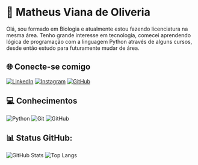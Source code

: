 # 👋 Matheus Viana de Oliveria 

Olá, sou formado em Biologia e atualmente estou fazendo licenciatura na mesma área. Tenho grande interesse em tecnologia, comecei aprendendo lógica de programação com a linguagem Python através de alguns cursos, desde então estudo para futuramente mudar de área.

## 🌐 Conecte-se comigo
[![LinkedIn](https://img.shields.io/badge/LinkedIn-000?style=for-the-badge&logo=linkedin&logoColor=0E76A8)](https://www.linkedin.com/in/matheus-viana-b04b38200/)
[![Instagram](https://img.shields.io/badge/Instagram-000?style=for-the-badge&logo=instagram)](https://www.instagram.com/vianamath/)
[![GitHub](https://img.shields.io/badge/GitHub-000?style=for-the-badge&logo=github&logoColor=30A3DC)](https://github.com/MathVOliveira)

## 💻 Conhecimentos
![Python](https://img.shields.io/badge/Python-000?style=for-the-badge&logo=python)
![Git](https://img.shields.io/badge/Git-000?style=for-the-badge&logo=git&logoColor=E94D5F)
![GitHub](https://img.shields.io/badge/GitHub-000?style=for-the-badge&logo=github&logoColor=30A3DC)

## 📊 Status GitHub:
![GitHub Stats](https://github-readme-stats.vercel.app/api?username=MathVOliveira&theme=midnight-purple)
![Top Langs](https://github-readme-stats-git-masterrstaa-rickstaa.vercel.app/api/top-langs/?username=MathVOliveira&theme=midnight-purple)
